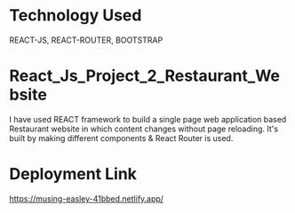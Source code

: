 # Technology Used
REACT-JS, REACT-ROUTER, BOOTSTRAP
# React_Js_Project_2_Restaurant_Website
I have used REACT framework to build a single page web application based Restaurant website in which content changes without page reloading. It's built by making different components &amp; React Router is used.
# Deployment Link
https://musing-easley-41bbed.netlify.app/
